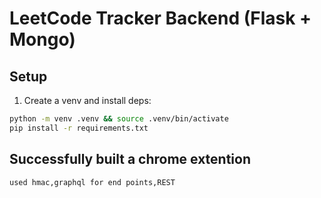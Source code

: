 # LeetCode Tracker Backend (Flask + Mongo)

## Setup
1) Create a venv and install deps:
```bash
python -m venv .venv && source .venv/bin/activate
pip install -r requirements.txt
```

## Successfully built a chrome extention
```
used hmac,graphql for end points,REST
```
